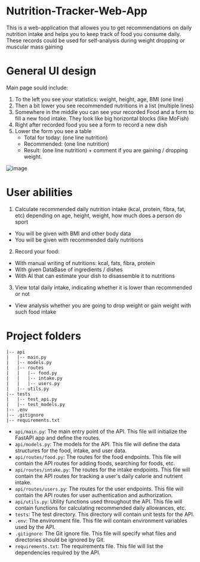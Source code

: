 # Nutrition-Tracker-Web-App
This is a web-application that allowes you to get recommendations on daily nutrition intake and helps you to keep track of food you consume daily. These records could be used for self-analysis during weight dropping or muscular mass gaining

# General UI design

Main page sould include:
1.	To the left you see your statistics: weight, height, age, BMI (one line)
2.	Then a bit lower you see recommended nutritions in a list (multiple lines)
3.	Somewhere in the middle you can see your recorded Food and a form to fill a new food intake. They look like big horizontal blocks (like MoFish) 
4.	Right after recorded food you see a form to record a new dish
5.	Lower the form you see a table
    - Total for today: (one line nutrition)
    - Recommended: (one line nutrition)
    - Result: (one line nutrition) + comment if you are gaining / dropping weight. 

![image](https://user-images.githubusercontent.com/26204187/218183704-9c75f4db-28f4-4a29-828a-0f49b97efd33.png)

# User abilities

1.	Calculate recommended daily nutrition intake (kcal, protein, fibra, fat, etc) depending on age, height, weight, how much does a person do sport
  - You will be given with BMI and other body data
  - You will be given with recommended daily nutritions
2.	Record your food:
  - With manual writing of nutritions: kcal, fats, fibra, protein
  - With given DataBase of ingredients / dishes
  - With AI that can estimate your dish to disassemble it to nutritions
3.	View total daily intake, indicating whether it is lower than recommended or not
  - View analysis whether you are going to drop weight or gain weight with such food intake
  
# Project folders

```nutrition_tracker
|-- api
|   |-- main.py
|   |-- models.py
|   |-- routes
|   |   |-- food.py
|   |   |-- intake.py
|   |   |-- users.py
|   |-- utils.py
|-- tests
|   |-- test_api.py
|   |-- test_models.py
|-- .env
|-- .gitignore
|-- requirements.txt
```

   * `api/main.py`: The main entry point of the API. This file will initialize the FastAPI app and define the routes.
   * `api/models.py`: The models for the API. This file will define the data structures for the food, intake, and user data.
   * `api/routes/food.py`: The routes for the food endpoints. This file will contain the API routes for adding foods, searching for foods, etc.
   * `api/routes/intake.py`: The routes for the intake endpoints. This file will contain the API routes for tracking a user's daily calorie and nutrient intake.
   * `api/routes/users.py`: The routes for the user endpoints. This file will contain the API routes for user authentication and authorization.
   * `api/utils.py`: Utility functions used throughout the API. This file will contain functions for calculating recommended daily allowances, etc.
   * `tests`: The test directory. This directory will contain unit tests for the API.
   * `.env`: The environment file. This file will contain environment variables used by the API.
   * `.gitignore`: The Git ignore file. This file will specify what files and directories should be ignored by Git.
   * `requirements.txt`: The requirements file. This file will list the dependencies required by the API.
